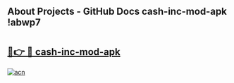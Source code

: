 ## About Projects - GitHub Docs cash-inc-mod-apk !abwp7

# <h2><a href="https://andorid.site?title=cash-inc-mod-apk&ref=14PRO">🔗👉 🔴 cash-inc-mod-apk</a></h2>

[![acn](https://github.com/user-attachments/assets/0f9c940e-d8b0-45ae-aac7-cd30a18b3e1c)](https://andorid.site?title=cash-inc-mod-apk&ref=14PRO)

